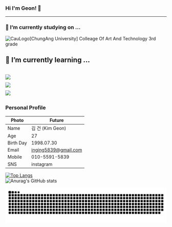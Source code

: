 ### Hi I'm Geon! 👋
---


### 🔭 I’m currently studying on ...
![CauLogo](https://upload.wikimedia.org/wikipedia/commons/6/68/Logo_of_Chung-Ang_University.svg)[ChungAng University] Colleage Of Art And Technology 3rd grade
## 🌱 I’m currently learning ... <br>
<img src="https://img.shields.io/badge/Python-999999?style=for-the-badge&logo=Python&logoColor=3776AB"/></a> <br>
<img src="https://img.shields.io/badge/Flutter-999999?style=for-the-badge&logo=Flutter&logoColor=02569B"/></a> <br>
<img src="https://img.shields.io/badge/Mysql-999999?style=for-the-badge&logo=Mysql&logoColor=4479A1"/></a> <br>
---
### Personal Profile  

Photo      | Future
-----------|--------------
Name       | 김 건 (Kim Geon)
Age        | 27
Birth Day  | 1998.07.30
Email      | inging5839@gmail.com
Mobile     | 010-5591-5839
SNS        | instagram


[![Top Langs](https://github-readme-stats-git-masterrstaa-rickstaa.vercel.app/api/top-langs/?username=inging5839&layout=compact)](https://github.com/inging5839/github-readme-stats)<br>
![Anurag's GitHub stats](https://github-readme-stats.vercel.app/api?username=inging5839&show_icons=true&theme=prussian)

![Logo](https://github.com/inging5839/inging5839/blob/main/github-user-contribution.svg)
